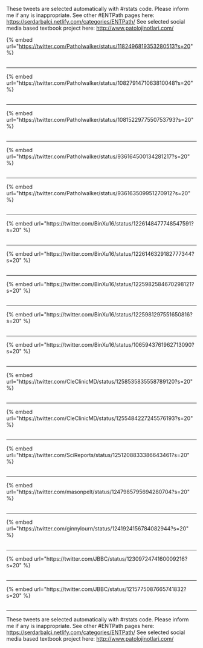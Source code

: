 

These tweets are selected automatically with #rstats code. Please inform me if any is inappropriate.
See other #ENTPath pages here: https://serdarbalci.netlify.com/categories/ENTPath/ 
See selected social media based textbook project here: http://www.patolojinotlari.com/

{% embed url="https://twitter.com/Patholwalker/status/1182496819353280513?s=20" %}<br>
<br>
<hr>
{% embed url="https://twitter.com/Patholwalker/status/1082791471063810048?s=20" %}<br>
<br>
<hr>
{% embed url="https://twitter.com/Patholwalker/status/1081522977550753793?s=20" %}<br>
<br>
<hr>
{% embed url="https://twitter.com/Patholwalker/status/936164500134281217?s=20" %}<br>
<br>
<hr>
{% embed url="https://twitter.com/Patholwalker/status/936163509951270912?s=20" %}<br>
<br>
<hr>
{% embed url="https://twitter.com/BinXu16/status/1226148477748547591?s=20" %}<br>
<br>
<hr>
{% embed url="https://twitter.com/BinXu16/status/1226146329182777344?s=20" %}<br>
<br>
<hr>
{% embed url="https://twitter.com/BinXu16/status/1225982584670298121?s=20" %}<br>
<br>
<hr>
{% embed url="https://twitter.com/BinXu16/status/1225981297551650816?s=20" %}<br>
<br>
<hr>
{% embed url="https://twitter.com/BinXu16/status/1065943761962713090?s=20" %}<br>
<br>
<hr>
{% embed url="https://twitter.com/CleClinicMD/status/1258535835558789120?s=20" %}<br>
<br>
<hr>
{% embed url="https://twitter.com/CleClinicMD/status/1255484227245576193?s=20" %}<br>
<br>
<hr>
{% embed url="https://twitter.com/SciReports/status/1251208833386643461?s=20" %}<br>
<br>
<hr>
{% embed url="https://twitter.com/masonpelt/status/1247985795694280704?s=20" %}<br>
<br>
<hr>
{% embed url="https://twitter.com/ginnylourn/status/1241924156784082944?s=20" %}<br>
<br>
<hr>
{% embed url="https://twitter.com/JBBC/status/1230972474160009216?s=20" %}<br>
<br>
<hr>
{% embed url="https://twitter.com/JBBC/status/1215775087665741832?s=20" %}<br>
<br>
<hr>


These tweets are selected automatically with #rstats code. Please inform me if any is inappropriate.
See other #ENTPath pages here: https://serdarbalci.netlify.com/categories/ENTPath/ 
See selected social media based textbook project here: http://www.patolojinotlari.com/
